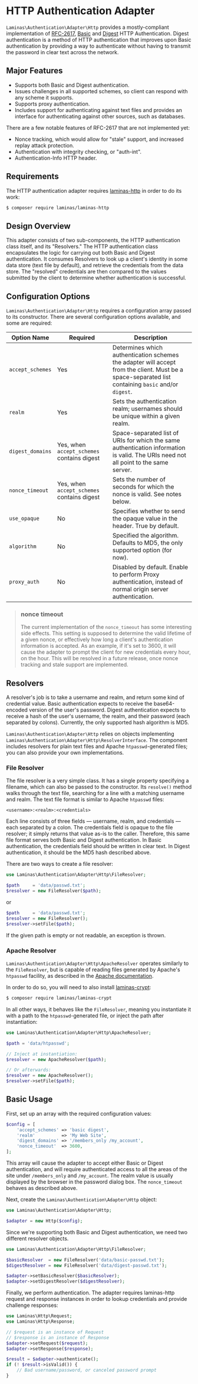# HTTP Authentication Adapter

`Laminas\Authentication\Adapter\Http` provides a mostly-compliant implementation of
[RFC-2617](http://tools.ietf.org/html/rfc2617),
[Basic](http://en.wikipedia.org/wiki/Basic_authentication_scheme) and
[Digest](http://en.wikipedia.org/wiki/Digest_access_authentication) HTTP
Authentication. Digest authentication is a method of HTTP authentication that
improves upon Basic authentication by providing a way to authenticate without
having to transmit the password in clear text across the network.

## Major Features

- Supports both Basic and Digest authentication.
- Issues challenges in all supported schemes, so client can respond with any
  scheme it supports.
- Supports proxy authentication.
- Includes support for authenticating against text files and provides an
  interface for authenticating against other sources, such as databases.

There are a few notable features of RFC-2617 that are not implemented yet:

- Nonce tracking, which would allow for "stale" support, and increased replay
  attack protection.
- Authentication with integrity checking, or "auth-int".
- Authentication-Info HTTP header.

## Requirements

The HTTP authentication adapter requires [laminas-http](https://github.com/laminas/laminas-http)
in order to do its work:

```bash
$ composer require laminas/laminas-http
```

## Design Overview

This adapter consists of two sub-components, the HTTP authentication class
itself, and its "Resolvers." The HTTP authentication class encapsulates the
logic for carrying out both Basic and Digest authentication. It consumes
Resolvers to look up a client's identity in some data store (text file by
default), and retrieve the credentials from the data store. The "resolved"
credentials are then compared to the values submitted by the client to
determine whether authentication is successful.

## Configuration Options

`Laminas\Authentication\Adapter\Http` requires a configuration array passed to its
constructor. There are several configuration options available, and some are
required:

Option Name      | Required                                   | Description
---------------- | ------------------------------------------ | -----------
`accept_schemes` | Yes                                        | Determines which authentication schemes the adapter will accept from the client. Must be a space-separated list containing `basic` and/or `digest`.
`realm`          | Yes                                        | Sets the authentication realm; usernames should be unique within a given realm.
`digest_domains` | Yes, when `accept_schemes` contains digest | Space-separated list of URIs for which the same authentication information is valid. The URIs need not all point to the same server.
`nonce_timeout`  | Yes, when `accept_schemes` contains digest | Sets the number of seconds for which the nonce is valid. See notes below.
`use_opaque`     | No                                         | Specifies whether to send the opaque value in the header. True by default.
`algorithm`      | No                                         | Specified the algorithm. Defaults to MD5, the only supported option (for now).
`proxy_auth`     | No                                         | Disabled by default. Enable to perform Proxy authentication, instead of normal origin server authentication.

> ### nonce timeout
>
> The current implementation of the `nonce_timeout` has some interesting side
> effects. This setting is supposed to determine the valid lifetime of a given
> nonce, or effectively how long a client's authentication information is
> accepted. As an example, if it's set to 3600, it will cause the adapter to
> prompt the client for new credentials every hour, on the hour.  This will be
> resolved in a future release, once nonce tracking and stale support are
> implemented.

## Resolvers

A resolver's job is to take a username and realm, and return some kind of
credential value. Basic authentication expects to receive the base64-encoded
version of the user's password. Digest authentication expects to receive a hash
of the user's username, the realm, and their password (each separated by
colons). Currently, the only supported hash algorithm is MD5.

`Laminas\Authentication\Adapter\Http` relies on objects implementing
`Laminas\Authentication\Adapter\Http\ResolverInterface`. The component includes
resolvers for plain text files and Apache `htpasswd`-generated files; you can
also provide your own implementations.

### File Resolver

The file resolver is a very simple class. It has a single property specifying a
filename, which can also be passed to the constructor. Its `resolve()` method
walks through the text file, searching for a line with a matching username and
realm. The text file format is similar to Apache `htpasswd` files:

```text
<username>:<realm>:<credentials>
```

Each line consists of three fields &mdash; username, realm, and credentials
&mdash; each separated by a colon.  The credentials field is opaque to the file
resolver; it simply returns that value as-is to the caller. Therefore, this
same file format serves both Basic and Digest authentication. In Basic
authentication, the credentials field should be written in clear text. In
Digest authentication, it should be the MD5 hash described above.

There are two ways to create a file resolver:

```php
use Laminas\Authentication\Adapter\Http\FileResolver;

$path     = 'data/passwd.txt';
$resolver = new FileResolver($path);
```

or

```php
$path     = 'data/passwd.txt';
$resolver = new FileResolver();
$resolver->setFile($path);
```

If the given path is empty or not readable, an exception is thrown.

### Apache Resolver

`Laminas\Authentication\Adapter\Http\ApacheResolver` operates similarly to the
`FileResolver`, but is capable of reading files generated by Apache's `htpasswd`
facility, as described in the [Apache documentation](http://httpd.apache.org/docs/current/misc/password_encryptions.html).

In order to do so, you will need to also install [laminas-crypt](http://docs.laminas.dev/laminas-crypt/):

```bash
$ composer require laminas/laminas-crypt
```

In all other ways, it behaves like the `FileResolver`, meaning you instantiate
it with a path to the `htpasswd`-generated file, or inject the path after
instantiation:

```php
use Laminas\Authentication\Adapter\Http\ApacheResolver;

$path = 'data/htpasswd';

// Inject at instantiation:
$resolver = new ApacheResolver($path);

// Or afterwards:
$resolver = new ApacheResolver();
$resolver->setFile($path);
```

## Basic Usage

First, set up an array with the required configuration values:

```php
$config = [
    'accept_schemes' => 'basic digest',
    'realm'          => 'My Web Site',
    'digest_domains' => '/members_only /my_account',
    'nonce_timeout'  => 3600,
];
```

This array will cause the adapter to accept either Basic or Digest
authentication, and will require authenticated access to all the areas of the
site under `/members_only` and `/my_account`. The realm value is usually
displayed by the browser in the password dialog box. The `nonce_timeout`
behaves as described above.

Next, create the `Laminas\Authentication\Adapter\Http` object:

```php
use Laminas\Authentication\Adapter\Http;

$adapter = new Http($config);
```

Since we're supporting both Basic and Digest authentication, we need two
different resolver objects.

```php
use Laminas\Authentication\Adapter\Http\FileResolver;

$basicResolver  = new FileResolver('data/basic-passwd.txt');
$digestResolver = new FileResolver('data/digest-passwd.txt');

$adapter->setBasicResolver($basicResolver);
$adapter->setDigestResolver($digestResolver);
```

Finally, we perform authentication. The adapter requires laminas-http request and
response instances in order to lookup credentials and provide challenge responses:

```php
use Laminas\Http\Request;
use Laminas\Http\Response;

// $request is an instance of Request
// $response is an instance of Response
$adapter->setRequest($request);
$adapter->setResponse($response);

$result = $adapter->authenticate();
if (! $result->isValid()) {
    // Bad username/password, or canceled password prompt
}
```
